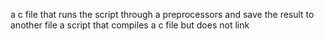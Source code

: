 a c file that runs the script through a preprocessors and save the result to another file
a script that compiles a c file but does not link
